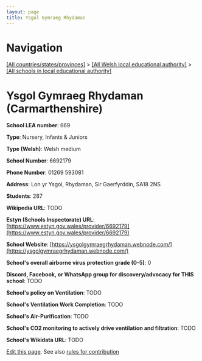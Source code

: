 ```yaml
---
layout: page
title: Ysgol Gymraeg Rhydaman
---
```

# Navigation

[[All countries/states/provinces]](../../..) > [[All Welsh local educational authority]](../..) > [[All schools in local educational authority]](..)

# Ysgol Gymraeg Rhydaman (Carmarthenshire)

**School LEA number**: 669

**Type**: Nursery, Infants & Juniors

**Type (Welsh)**: Welsh medium

**School Number**: 6692179

**Phone Number**: 01269 593081

**Address**: Lon yr Ysgol, Rhydaman, Sir Gaerfyrddin, SA18 2NS

**Students**: 287

**Wikipedia URL**: TODO

**Estyn (Schools Inspectorate) URL**: [https://www.estyn.gov.wales/provider/6692179](https://www.estyn.gov.wales/provider/6692179)

**School Website**: [https://ysgolgymraegrhydaman.webnode.com/](https://ysgolgymraegrhydaman.webnode.com/)

**School's overall airborne virus protection grade (0-5)**: 0

**Discord, Facebook, or WhatsApp group for discovery/advocacy for THIS school**: TODO

**School's policy on Ventilation**: TODO

**School's Ventilation Work Completion**: TODO

**School's Air-Purification**: TODO

**School's CO2 monitoring to actively drive ventilation and filtration**: TODO

**School's Wikidata URL**: TODO




[Edit this page](https://github.com/ventilate-schools/Wales/edit/prif/./Carmarthenshire/Ysgol_Gymraeg_Rhydaman.md). See also [rules for contribution](../../../contribution-rules/)